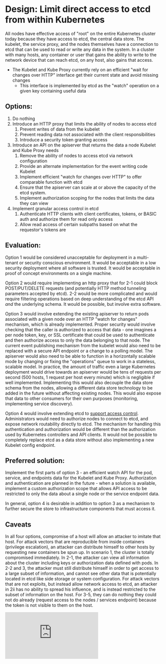 # Design: Limit direct access to etcd from within Kubernetes

All nodes have effective access of "root" on the entire Kubernetes cluster today because they have access to etcd, the central data store.  The kubelet, the service proxy, and the nodes themselves have a connection to etcd that can be used to read or write any data in the system.  In a cluster with many hosts, any container or user that gains the ability to write to the network device that can reach etcd, on any host, also gains that access.

* The Kubelet and Kube Proxy currently rely on an efficient "wait for changes over HTTP" interface get their current state and avoid missing changes
  * This interface is implemented by etcd as the "watch" operation on a given key containing useful data


## Options:

1. Do nothing
2. Introduce an HTTP proxy that limits the ability of nodes to access etcd
    1. Prevent writes of data from the kubelet
    2. Prevent reading data not associated with the client responsibilities
    3. Introduce a security token granting access
3. Introduce an API on the apiserver that returns the data a node Kubelet and Kube Proxy needs
    1. Remove the ability of nodes to access etcd via network configuration
    2. Provide an alternate implementation for the event writing code Kubelet
    3. Implement efficient "watch for changes over HTTP" to offer comparable function with etcd
    4. Ensure that the apiserver can scale at or above the capacity of the etcd system.
    5. Implement authorization scoping for the nodes that limits the data they can view
4. Implement granular access control in etcd
    1. Authenticate HTTP clients with client certificates, tokens, or BASIC auth and authorize them for read only access
    2. Allow read access of certain subpaths based on what the requestor's tokens are


## Evaluation:

Option 1 would be considered unacceptable for deployment in a multi-tenant or security conscious environment.  It would be acceptable in a low security deployment where all software is trusted.  It would be acceptable in proof of concept environments on a single machine.

Option 2 would require implementing an http proxy that for 2-1 could block POST/PUT/DELETE requests (and potentially HTTP method tunneling parameters accepted by etcd).  2-2 would be more complicated and would require filtering operations based on deep understanding of the etcd API *and* the underlying schema.  It would be possible, but involve extra software.

Option 3 would involve extending the existing apiserver to return pods associated with a given node over an HTTP "watch for changes" mechanism, which is already implemented.  Proper security would involve checking that the caller is authorized to access that data - one imagines a per node token, key, or SSL certificate that could be used to authenticate and then authorize access to only the data belonging to that node.  The current event publishing mechanism from the kubelet would also need to be replaced with a secure API endpoint or a change to a polling model.  The apiserver would also need to be able to function in a horizontally scalable mode by changing or fixing the "operations" queue to work in a stateless, scalable model.  In practice, the amount of traffic even a large Kubernetes deployment would drive towards an apiserver would be tens of requests per second (500 hosts, 1 request per host every minute) which is negligible if well implemented.  Implementing this would also decouple the data store schema from the nodes, allowing a different data store technology to be added in the future without affecting existing nodes.  This would also expose that data to other consumers for their own purposes (monitoring, implementing service discovery).

Option 4 would involve extending etcd to [support access control](https://github.com/coreos/etcd/issues/91).  Administrators would need to authorize nodes to connect to etcd, and expose network routability directly to etcd.  The mechanism for handling this authentication and authorization would be different than the authorization used by Kubernetes controllers and API clients.  It would not be possible to completely replace etcd as a data store without also implementing a new Kubelet config endpoint.


## Preferred solution:

Implement the first parts of option 3 - an efficient watch API for the pod, service, and endpoints data for the Kubelet and Kube Proxy.  Authorization and authentication are planned in the future - when a solution is available, implement a custom authorization scope that allows API access to be restricted to only the data about a single node or the service endpoint data.

In general, option 4 is desirable in addition to option 3 as a mechanism to further secure the store to infrastructure components that must access it.


## Caveats

In all four options, compromise of a host will allow an attacker to imitate that host.  For attack vectors that are reproducible from inside containers (privilege escalation), an attacker can distribute himself to other hosts by requesting new containers be spun up.  In scenario 1, the cluster is totally compromised immediately.  In 2-1, the attacker can view all information about the cluster including keys or authorization data defined with pods.  In 2-2 and 3, the attacker must still distribute himself in order to get access to a large subset of information, and cannot see other data that is potentially located in etcd like side storage or system configuration.  For attack vectors that are not exploits, but instead allow network access to etcd, an attacker in 2ii has no ability to spread his influence, and is instead restricted to the subset of information on the host.  For 3-5, they can do nothing they could not do already (request access to the nodes / services endpoint) because the token is not visible to them on the host.



[![Analytics](https://kubernetes-site.appspot.com/UA-36037335-10/GitHub/docs/design/isolation_between_nodes_and_master.md?pixel)]()
